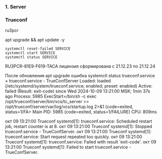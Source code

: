 ### 1. Server


### Trueconf
ru3pcr

apt upgrade && apt update -y

```
systemctl reset-failed SERVICE
systemctl start SERVICE
systemctl status SERVICE
```

RU3PCR-81E9-F619-TACA
лицензия сформирована с 21.12.23 по 21.12.24

После обновления apt upgrade ошибка
systemctl status trueconf.service
× trueconf.service - TrueConfServer
     Loaded: loaded (/etc/systemd/system/trueconf.service; enabled; preset: enabled)
     Active: failed (Result: exit-code) since Wed 2024-10-09 13:21:00 MSK; 1min 37s ago
    Process: 5985 ExecStart=/bin/sh -c exec /opt/trueconf/server/bin/vcs/tc_server >> /opt/trueconf/server/var/log/vcs/startup.log 2>&1 (code=exited, status=1/FA>
   Main PID: 5985 (code=exited, status=1/FAILURE)
        CPU: 809ms

окт 09 13:21:00 Trueconf systemd[1]: trueconf.service: Scheduled restart job, restart counter is at 8.
окт 09 13:21:00 Trueconf systemd[1]: Stopped trueconf.service - TrueConfServer.
окт 09 13:21:00 Trueconf systemd[1]: trueconf.service: Start request repeated too quickly.
окт 09 13:21:00 Trueconf systemd[1]: trueconf.service: Failed with result 'exit-code'.
окт 09 13:21:00 Trueconf systemd[1]: Failed to start trueconf.service - TrueConfServer.